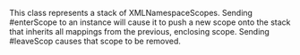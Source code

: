 This class represents a stack of XMLNamespaceScopes. Sending #enterScope to an instance will cause it to push a new scope onto the stack that inherits all mappings from the previous, enclosing scope. Sending #leaveScop causes that scope to be removed.